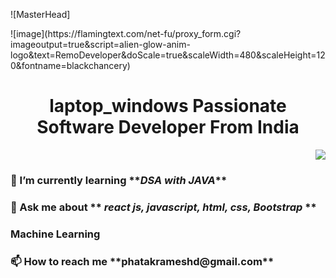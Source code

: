 ![MasterHead]
<head><link rel="stylesheet" href="https://fonts.googleapis.com/css2?family=Material+Symbols+Outlined:opsz,wght,FILL,GRAD@20..48,100..700,0..1,-50..200" /></head>
![image](https://flamingtext.com/net-fu/proxy_form.cgi?imageoutput=true&script=alien-glow-anim-logo&text=RemoDeveloper&doScale=true&scaleWidth=480&scaleHeight=120&fontname=blackchancery)

<h1 align="center">
 <span class="material-symbols-outlined"> laptop_windows </span>Passionate Software Developer From India </h1>
<p align="right"> <img src="https://miro.medium.com/max/1360/1*zVnWJtyGOX_kUIDm6ccCfQ.gif" /> </p>

<h3 align="left">🌱 I’m currently learning **<i>DSA with JAVA</i>**</h3>
 <h3 align="left">💬 Ask me about ** <i>react js, javascript, html, css, Bootstrap </i>**</h3>
 <h3 align="left"><h3>Machine Learning</h3>
<h3 align="left"> 📫 How to reach me **phatakrameshd@gmail.com**</h3>
 
